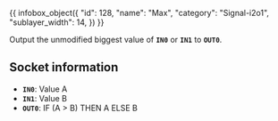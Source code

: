 {{ infobox_object({
	"id": 128,
	"name": "Max",
	"category": "Signal-i2o1",
	"sublayer_width": 14,
}) }}

Output the unmodified biggest value of **`IN0`** or **`IN1`** to **`OUT0`**.

## Socket information
- **`IN0`**: Value A
- **`IN1`**: Value B
- **`OUT0`**: IF (A > B) THEN A ELSE B